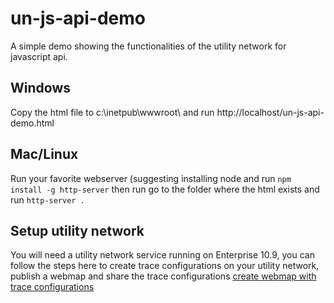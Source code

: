 # un-js-api-demo
A simple demo showing the functionalities of the utility network for javascript api. 

## Windows
Copy the html file to c:\inetpub\wwwroot\ and run http://localhost/un-js-api-demo.html 

## Mac/Linux
Run your favorite webserver (suggesting installing node and run `npm install -g http-server` then run go to the folder where the html exists and run `http-server .`

## Setup utility network
You will need a utility network service running on Enterprise 10.9, you can follow the steps here to create trace configurations on your utility network, publish a webmap and share the trace configurations [create webmap with trace configurations](https://pro.arcgis.com/en/pro-app/latest/help/data/utility-network/about-trace-configurations.htm)
